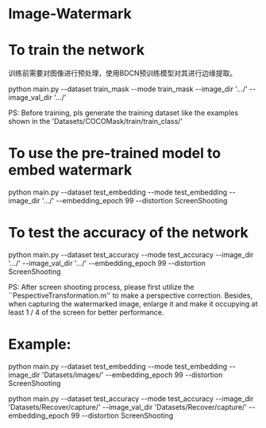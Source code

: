 # Image-Watermark
# To train the network 

训练前需要对图像进行预处理，使用BDCN预训练模型对其进行边缘提取。

python main.py --dataset train_mask --mode train_mask --image_dir '.../' --image_val_dir '.../'

PS: Before training, pls generate the training dataset like the examples shown in the 'Datasets/COCOMask/train/train_class/'

# To use the pre-trained model to embed watermark

python main.py --dataset test_embedding --mode test_embedding --image_dir '.../'  --embedding_epoch 99 --distortion ScreenShooting

# To test the accuracy of the network

python main.py --dataset test_accuracy --mode test_accuracy --image_dir '.../' --image_val_dir '.../' --embedding_epoch 99 --distortion ScreenShooting

PS: After screen shooting process, please first utilize the ``PespectiveTransformation.m'' to make a perspective correction. Besides, when capturing the watermarked image, enlarge it and make it occupying at least 1 / 4 of the screen for better performance.

# Example:

python main.py --dataset test_embedding --mode test_embedding --image_dir 'Datasets/images/'  --embedding_epoch 99 --distortion ScreenShooting

python main.py --dataset test_accuracy --mode test_accuracy --image_dir 'Datasets/Recover/capture/' --image_val_dir 'Datasets/Recover/capture/' --embedding_epoch 99 --distortion ScreenShooting
